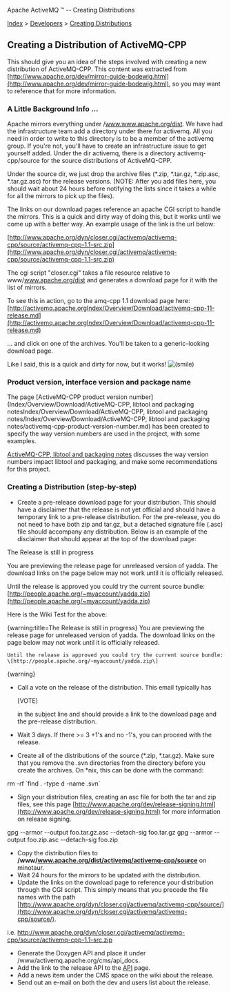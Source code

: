 Apache ActiveMQ ™ -- Creating Distributions 

[Index](index.html) > [Developers](developers.md) > [Creating Distributions](Index/DevelopersIndex/Developers/Index/Developers/creating-distributions.md)

Creating a Distribution of ActiveMQ-CPP
---------------------------------------

This should give you an idea of the steps involved with creating a new distribution of ActiveMQ-CPP. This content was extracted from [http://www.apache.org/dev/mirror-guide-bodewig.html](http://www.apache.org/dev/mirror-guide-bodewig.html), so you may want to reference that for more information.

### A Little Background Info ...

Apache mirrors everything under /www.www.apache.org/dist. We have had the infrastructure team add a directory under there for activemq. All you need in order to write to this directory is to be a member of the activemq group. If you're not, you'll have to create an infrastructure issue to get yourself added. Under the dir activemq, there is a directory activemq-cpp/source for the source distributions of ActiveMQ-CPP.

Under the source dir, we just drop the archive files (*.zip, *.tar.gz, *.zip.asc, *.tar.gz.asc) for the release versions. (NOTE: After you add files here, you should wait about 24 hours before notifying the lists since it takes a while for all the mirrors to pick up the files).

The links on our download pages reference an apache CGI script to handle the mirrors. This is a quick and dirty way of doing this, but it works until we come up with a better way. An example usage of the link is the url below:

[http://www.apache.org/dyn/closer.cgi/activemq/activemq-cpp/source/activemq-cpp-1.1-src.zip](http://www.apache.org/dyn/closer.cgi/activemq/activemq-cpp/source/activemq-cpp-1.1-src.zip)

The cgi script "closer.cgi" takes a file resource relative to www/www.apache.org/dist and generates a download page for it with the list of mirrors.

To see this in action, go to the amq-cpp 1.1 download page here: [http://activemq.apache.orgIndex/Overview/Download/activemq-cpp-11-release.md](http://activemq.apache.orgIndex/Overview/Download/activemq-cpp-11-release.md)

... and click on one of the archives. You'll be taken to a generic-looking download page.

Like I said, this is a quick and dirty for now, but it works! ![(smile)](https://cwiki.apache.org/confluence/s/en_GB/5982/f2b47fb3d636c8bc9fd0b11c0ec6d0ae18646be7.1/_/images/icons/emoticons/smile.png)

### Product version, interface version and package name

The page [ActiveMQ-CPP product version number](Index/Overview/Download/ActiveMQ-CPP, libtool and packaging notesIndex/Overview/Download/ActiveMQ-CPP, libtool and packaging notes/Index/Overview/Download/ActiveMQ-CPP, libtool and packaging notes/activemq-cpp-product-version-number.md) has been created to specify the way version numbers are used in the project, with some examples.

[ActiveMQ-CPP, libtool and packaging notes](Index/Overview/Download/activemq-cpp-libtool-and-packaging-notes.md) discusses the way version numbers impact libtool and packaging, and make some recommendations for this project.

### Creating a Distribution (step-by-step)

*   Create a pre-release download page for your distribution. This should have a disclaimer that the release is not yet official and should have a temporary link to a pre-release distribution. For the pre-release, you do not need to have both zip and tar.gz, but a detached signature file (.asc) file should accompany any distribution. Below is an example of the disclaimer that should appear at the top of the download page:

The Release is still in progress

You are previewing the release page for unreleased version of yadda. The download links on the page below may not work until it is officially released.

Until the release is approved you could try the current source bundle:  
[http://people.apache.org/~myaccount/yadda.zip](http://people.apache.org/~myaccount/yadda.zip)

Here is the Wiki Test for the above:

{warning:title=The Release is still in progress}
 	You are previewing the release page for unreleased version of yadda. The download links on the page below may not work until it is officially released.
 	 
 	Until the release is approved you could try the current source bundle:
 	\[http://people.apache.org/~myaccount/yadda.zip\]
{warning}

*   Call a vote on the release of the distribution. This email typically has
    
    \[VOTE\]
    
    in the subject line and should provide a link to the download page and the pre-release distribution.
*   Wait 3 days. If there >= 3 +1's and no -1's, you can proceed with the release.
*   Create all of the distributions of the source (*.zip, *.tar.gz). Make sure that you remove the .svn directories from the directory before you create the archives. On *nix, this can be done with the command:

rm -rf \`find . -type d -name .svn\`

*   Sign your distribution files, creating an asc file for both the tar and zip files, see this page [http://www.apache.org/dev/release-signing.html](http://www.apache.org/dev/release-signing.html) for more information on release signing.

gpg --armor --output foo.tar.gz.asc --detach-sig foo.tar.gz
gpg --armor --output foo.zip.asc --detach-sig foo.zip

*   Copy the distribution files to **/www/www.apache.org/dist/activemq/activemq-cpp/source** on minotaur.
*   Wait 24 hours for the mirrors to be updated with the distribution.
*   Update the links on the download page to reference your distribution through the CGI script. This simply means that you precede the file names with the path [http://www.apache.org/dyn/closer.cgi/activemq/activemq-cpp/source/](http://www.apache.org/dyn/closer.cgi/activemq/activemq-cpp/source/).

i.e. http://www.apache.org/dyn/closer.cgi/activemq/activemq-cpp/source/activemq-cpp-1.1-src.zip

*   Generate the Doxygen API and place it under /www/activemq.apache.org/cms/api_docs.
*   Add the link to the release API to the [API](Index/Site/NavigationIndex/Site/Navigation/Index/Site/Navigation/api.md) page.
*   Add a news item under the CMS space on the wiki about the release.
*   Send out an e-mail on both the dev and users list about the release.


